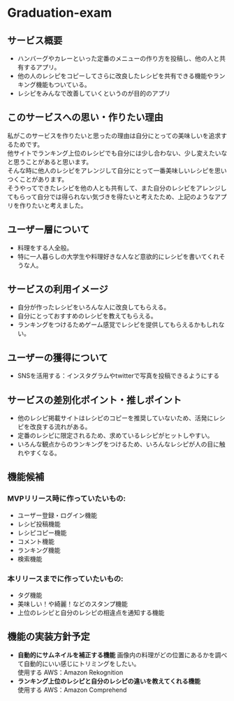# Graduation-exam

## サービス概要
- ハンバーグやカレーといった定番のメニューの作り方を投稿し、他の人と共有するアプリ。
- 他の人のレシピをコピーしてさらに改良したレシピを共有できる機能やランキング機能もついている。
- レシピをみんなで改善していくというのが目的のアプリ

## このサービスへの思い・作りたい理由
  私がこのサービスを作りたいと思ったの理由は自分にとっての美味しいを追求するためです。<br>
  他サイトでランキング上位のレシピでも自分には少し合わない、少し変えたいなと思うことがあると思います。<br>
  そんな時に他人のレシピをアレンジして自分にとって一番美味しいレシピを思いつくことがあります。<br>
  そうやってできたレシピを他の人とも共有して、また自分のレシピをアレンジしてもらって自分では得られない気づきを得たいと考えたため、上記のようなアプリを作りたいと考えました。

## ユーザー層について
- 料理をする人全般。
- 特に一人暮らしの大学生や料理好きな人など意欲的にレシピを書いてくれそうな人。

## サービスの利用イメージ
- 自分が作ったレシピをいろんな人に改良してもらえる。
- 自分にとっておすすめのレシピを教えてもらえる。
- ランキングをつけるためゲーム感覚でレシピを提供してもらえるかもしれない。

## ユーザーの獲得について
- SNSを活用する：インスタグラムやtwitterで写真を投稿できるようにする

## サービスの差別化ポイント・推しポイント
- 他のレシピ掲載サイトはレシピのコピーを推奨していないため、活発にレシピを改良する流れがある。
- 定番のレシピに限定されるため、求めているレシピがヒットしやすい。
- いろんな観点からのランキングをつけるため、いろんなレシピが人の目に触れやすくなる。

## 機能候補
### MVPリリース時に作っていたいもの:
- ユーザー登録・ログイン機能
- レシピ投稿機能
- レシピコピー機能
- コメント機能
- ランキング機能
- 検索機能

### 本リリースまでに作っていたいもの:
- タグ機能
- 美味しい！や綺麗！などのスタンプ機能
- 上位のレシピと自分のレシピの相違点を通知する機能

## 機能の実装方針予定
- **自動的にサムネイルを補正する機能** 画像内の料理がどの位置にあるかを調べて自動的にいい感じにトリミングをしたい。<br>
  使用する AWS：Amazon Rekognition
- **ランキング上位のレシピと自分のレシピの違いを教えてくれる機能**<br>
  使用する AWS：Amazon Comprehend